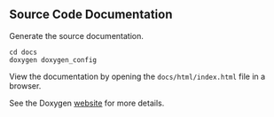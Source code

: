## Source Code Documentation
Generate the source documentation.
```
cd docs
doxygen doxygen_config
```

View the documentation by opening the `docs/html/index.html` file in a browser.

See the Doxygen [website](http://www.stack.nl/~dimitri/doxygen/) for more
details.
